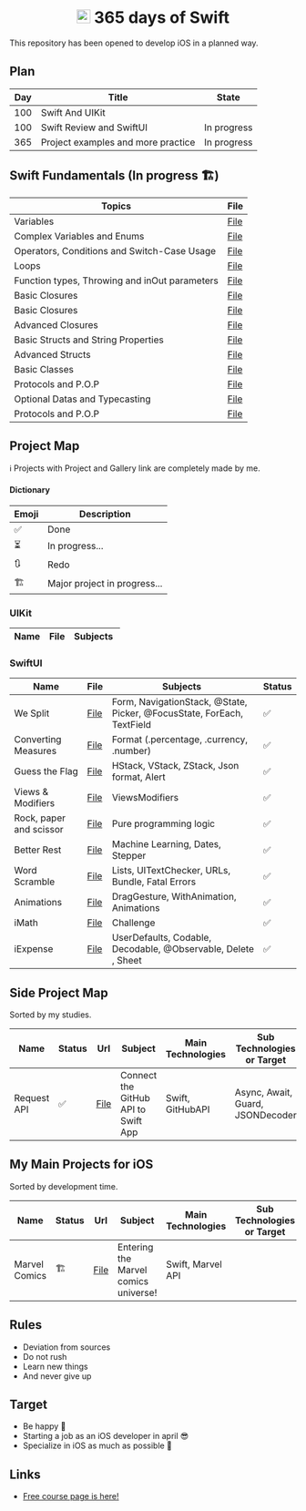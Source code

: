 <h1 align=center> <img src="https://ideias.avancadas.info/images/Apple-Swift.png" width=24> 365 days of Swift </h1>
This repository has been opened to develop iOS in a planned way.

## Plan

| Day | Title                              | State         | 
|-----|------------------------------------| ------------- | 
| 100 | Swift And UIKit                    |               |
| 100 | Swift Review and SwiftUI           |  In progress  |
| 365 | Project examples and more practice |  In progress  |

## Swift Fundamentals (In progress 🏗️)
| Topics                                        | File                                                                                                                                                        |
|-----------------------------------------------|-------------------------------------------------------------------------------------------------------------------------------------------------------------|
| Variables                                     | <a href="/">File</a> |
| Complex Variables and Enums                   | <a href="/">File</a> |
| Operators, Conditions and Switch-Case Usage   | <a href="/">File</a> |
| Loops                                         | <a href="/">File</a> |
| Function types, Throwing and inOut parameters | <a href="/">File</a> |
| Basic Closures                                | <a href="/">File</a> |
| Basic Closures                                | <a href="/">File</a> |
| Advanced Closures                             | <a href="/">File</a> |
| Basic Structs and String Properties           | <a href="/">File</a> |
| Advanced Structs                              | <a href="/">File</a> |
| Basic Classes                                 | <a href="/">File</a> |
| Protocols and P.O.P                           | <a href="/">File</a> |
| Optional Datas and Typecasting                | <a href="/">File</a> |
| Protocols and P.O.P                           | <a href="/">File</a> |

## Project Map
ℹ️ Projects with Project and Gallery link are completely made by me.

#### Dictionary

| Emoji | Description |
|------ | ----------- |
| ✅ | Done |
| ⏳ | In progress... |
| 🔃 | Redo |
| 🏗️ | Major project in progress... |
 
### UIKit

| Name | File | Subjects |
| ---- | ---- | -------- |

### SwiftUI

| Name | File | Subjects | Status |
| ---- | ---- | -------- | ------ |
| We Split | <a href="https://github.com/nicolasQuack/365-days-of-Swift/tree/main/SwiftUI/16-99%20Projects/16-24%20Starting%20SwiftUI/16-18%20Project%201/WeSplit">File</a> | Form, NavigationStack, @State, Picker, @FocusState, ForEach, TextField | ✅ |
| Converting Measures | <a href="https://github.com/nicolasQuack/365-days-of-Swift/tree/main/SwiftUI/16-99%20Projects/16-24%20Starting%20SwiftUI/19%20Challenge%20Day/ConvertingThings">File</a> | Format (.percentage, .currency, .number) | ✅ |
| Guess the Flag | <a href="https://github.com/nicolasQuack/365-days-of-Swift/tree/main/SwiftUI/16-99%20Projects/16-24%20Starting%20SwiftUI/20-22%20Project%202/GuessTheFlag">File</a> | HStack, VStack, ZStack, Json format, Alert | ✅ |
| Views & Modifiers | <a href="https://github.com/nicolasQuack/365-days-of-Swift/tree/main/SwiftUI/16-99%20Projects/16-24%20Starting%20SwiftUI/23-24%20Project%203/ViewsAndModifiers">File</a> | ViewsModifiers | ✅ |
| Rock, paper and scissor | <a href="https://github.com/nicolasQuack/365-days-of-Swift/tree/main/SwiftUI/16-99%20Projects/25%20Consolidation%20II/25%20Milestone%20Project%201-3/RockPaperScissor">File</a> | Pure programming logic | ✅ |
| Better Rest | <a href="https://github.com/nicolasQuack/365-days-of-Swift/tree/main/SwiftUI/16-99%20Projects/26-34%20Expanding%20your%20skills/26-28%20Project%204/BetterRest">File</a> | Machine Learning, Dates, Stepper | ✅ |
| Word Scramble | <a href="https://github.com/nicolasQuack/365-days-of-Swift/tree/main/SwiftUI/16-99%20Projects/26-34%20Expanding%20your%20skills/29-31%20Project%205/WordScramble">File</a> | Lists, UITextChecker, URLs, Bundle, Fatal Errors | ✅ |
| Animations | <a href="https://github.com/nicolasQuack/365-days-of-Swift/tree/main/SwiftUI/16-99%20Projects/26-34%20Expanding%20your%20skills/32-34%20Project%206">File</a> | DragGesture, WithAnimation, Animations | ✅ |
| iMath | <a href="https://github.com/nicolasQuack/365-days-of-Swift/tree/main/SwiftUI/16-99%20Projects/35%20Consolidation%20III/35%20Milestone%20Project%204-6/MakeYourMathExam">File</a> | Challenge | ✅ |
| iExpense | <a href="https://github.com/nicolasQuack/365-days-of-Swift/tree/main/SwiftUI/16-99%20Projects/36-46%20Scaling%20up%20to%20bigger%20apps/iExpense">File</a> | UserDefaults, Codable, Decodable, @Observable, Delete , Sheet | ✅ |
## Side Project Map
Sorted by my studies.

| Name | Status | Url | Subject | Main Technologies | Sub Technologies or Target |
| ---- | ------ | --- | ------- | ----------------- | -------------------------- |
| Request API | ✅ | <a href="https://github.com/nicolasQuack/365-days-of-Swift/tree/main/Side%20Quests/APIRequest">File</a> | Connect the GitHub API to Swift App | Swift, GitHubAPI | Async, Await, Guard, JSONDecoder |

## My Main Projects for iOS
Sorted by development time.

| Name | Status | Url | Subject | Main Technologies | Sub Technologies or Target |
| ---- | ------ | --- | ------- | ----------------- | -------------------------- |
| Marvel Comics | 🏗️ | <a href="https://github.com/nicolasQuack/365-days-of-Swift/tree/main/Projects/MarbleComics">File</a> | Entering the Marvel comics universe! | Swift, Marvel API |  |

## Rules

+ Deviation from sources
+ Do not rush
+ Learn new things
+ And never give up

## Target

+ Be happy 🥹
+ Starting a job as an iOS developer in april 😎
+ Specialize in iOS as much as possible 🤩

## Links

+ [Free course page is here!](https://www.hackingwithswift.com/)
